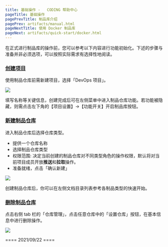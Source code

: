 ```yaml
---
title: 基础操作 -   CODING 帮助中心
pageTitle: 基础操作
pagePrevTitle: 制品库介绍
pagePrev: artifacts/manual.html
pageNextTitle: 使用 Docker 制品库
pageNext: artifacts/quick-start/docker.html
---
```


在正式进行制品库的操作前，您可以参考以下内容进行功能初始化。下述的步骤与准备并非必须选项，可以按照实际需求有选择性地阅读。

### [创建项目](#create)

使用制品仓库前需新建项目，选择「DevOps 项目」。

![](https://help-assets.codehub.cn/enterprise/20210115173833.png)

填写名称等关键信息，创建完成后可在左侧菜单中进入制品仓库功能。若功能被隐藏，则需点击左下角的【项目设置】->【功能开关】开启制品库按钮。

### [新建制品仓库](#new)

进入制品仓库后选择仓库类型。

-   提供一个仓库名称
-   选择制品仓库类型
-   权限范围: 决定当前创建的制品仓库对不同类型角色的操作权限，默认将对当前项目成员开放**推送**和**拉取**操作。 
-   准备就绪，点击「确认新建」

![](https://help-assets.codehub.cn/enterprise/20210115175832.png)

创建制品仓库后，你可以在左侧文档目录列表参考各制品类型的快速开始。

### [删除制品仓库](#delete)

点击右侧 tab 栏的「仓库管理」，点击任意仓库中的「设置仓库」按钮，在基本信息中进行删除操作。

![](https://help-assets.codehub.cn/enterprise/20210922143749.png)

==== 2021/09/22 ====
